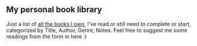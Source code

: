 ## My personal book library
Just a list of [all the books I own](/pages/library.html), I've read or still need to complete or start, categorized by Title, Author, Genre, Notes. Feel free to suggest me some readings from the form in here :)